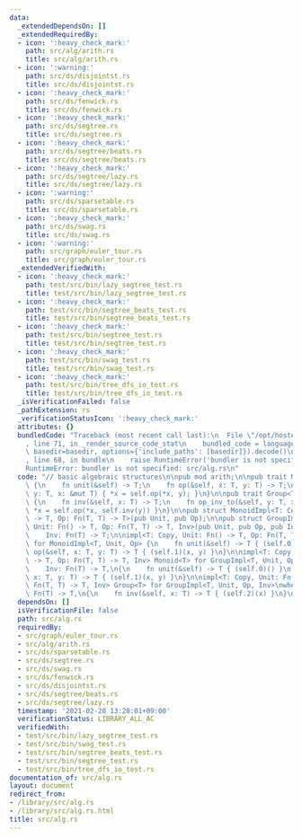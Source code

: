 ```yaml
---
data:
  _extendedDependsOn: []
  _extendedRequiredBy:
  - icon: ':heavy_check_mark:'
    path: src/alg/arith.rs
    title: src/alg/arith.rs
  - icon: ':warning:'
    path: src/ds/disjointst.rs
    title: src/ds/disjointst.rs
  - icon: ':heavy_check_mark:'
    path: src/ds/fenwick.rs
    title: src/ds/fenwick.rs
  - icon: ':heavy_check_mark:'
    path: src/ds/segtree.rs
    title: src/ds/segtree.rs
  - icon: ':heavy_check_mark:'
    path: src/ds/segtree/beats.rs
    title: src/ds/segtree/beats.rs
  - icon: ':heavy_check_mark:'
    path: src/ds/segtree/lazy.rs
    title: src/ds/segtree/lazy.rs
  - icon: ':warning:'
    path: src/ds/sparsetable.rs
    title: src/ds/sparsetable.rs
  - icon: ':heavy_check_mark:'
    path: src/ds/swag.rs
    title: src/ds/swag.rs
  - icon: ':warning:'
    path: src/graph/euler_tour.rs
    title: src/graph/euler_tour.rs
  _extendedVerifiedWith:
  - icon: ':heavy_check_mark:'
    path: test/src/bin/lazy_segtree_test.rs
    title: test/src/bin/lazy_segtree_test.rs
  - icon: ':heavy_check_mark:'
    path: test/src/bin/segtree_beats_test.rs
    title: test/src/bin/segtree_beats_test.rs
  - icon: ':heavy_check_mark:'
    path: test/src/bin/segtree_test.rs
    title: test/src/bin/segtree_test.rs
  - icon: ':heavy_check_mark:'
    path: test/src/bin/swag_test.rs
    title: test/src/bin/swag_test.rs
  - icon: ':heavy_check_mark:'
    path: test/src/bin/tree_dfs_io_test.rs
    title: test/src/bin/tree_dfs_io_test.rs
  _isVerificationFailed: false
  _pathExtension: rs
  _verificationStatusIcon: ':heavy_check_mark:'
  attributes: {}
  bundledCode: "Traceback (most recent call last):\n  File \"/opt/hostedtoolcache/Python/3.9.2/x64/lib/python3.9/site-packages/onlinejudge_verify/documentation/build.py\"\
    , line 71, in _render_source_code_stat\n    bundled_code = language.bundle(stat.path,\
    \ basedir=basedir, options={'include_paths': [basedir]}).decode()\n  File \"/opt/hostedtoolcache/Python/3.9.2/x64/lib/python3.9/site-packages/onlinejudge_verify/languages/user_defined.py\"\
    , line 68, in bundle\n    raise RuntimeError('bundler is not specified: {}'.format(path.as_posix()))\n\
    RuntimeError: bundler is not specified: src/alg.rs\n"
  code: "// basic algebraic structures\n\npub mod arith;\n\npub trait Monoid<T: Copy>\
    \ {\n    fn unit(&self) -> T;\n    fn op(&self, x: T, y: T) -> T;\n    fn op_to(&self,\
    \ y: T, x: &mut T) { *x = self.op(*x, y); }\n}\n\npub trait Group<T: Copy>: Monoid<T>\
    \ {\n    fn inv(&self, x: T) -> T;\n    fn op_inv_to(&self, y: T, x: &mut T) {\
    \ *x = self.op(*x, self.inv(y)) }\n}\n\npub struct MonoidImpl<T: Copy, Unit: Fn()\
    \ -> T, Op: Fn(T, T) -> T>(pub Unit, pub Op);\n\npub struct GroupImpl<T: Copy,\
    \ Unit: Fn() -> T, Op: Fn(T, T) -> T, Inv>(pub Unit, pub Op, pub Inv)\nwhere\n\
    \    Inv: Fn(T) -> T;\n\nimpl<T: Copy, Unit: Fn() -> T, Op: Fn(T, T) -> T> Monoid<T>\
    \ for MonoidImpl<T, Unit, Op> {\n    fn unit(&self) -> T { (self.0)() }\n    fn\
    \ op(&self, x: T, y: T) -> T { (self.1)(x, y) }\n}\n\nimpl<T: Copy, Unit: Fn()\
    \ -> T, Op: Fn(T, T) -> T, Inv> Monoid<T> for GroupImpl<T, Unit, Op, Inv>\nwhere\n\
    \    Inv: Fn(T) -> T,\n{\n    fn unit(&self) -> T { (self.0)() }\n    fn op(&self,\
    \ x: T, y: T) -> T { (self.1)(x, y) }\n}\n\nimpl<T: Copy, Unit: Fn() -> T, Op:\
    \ Fn(T, T) -> T, Inv> Group<T> for GroupImpl<T, Unit, Op, Inv>\nwhere\n    Inv:\
    \ Fn(T) -> T,\n{\n    fn inv(&self, x: T) -> T { (self.2)(x) }\n}\n"
  dependsOn: []
  isVerificationFile: false
  path: src/alg.rs
  requiredBy:
  - src/graph/euler_tour.rs
  - src/alg/arith.rs
  - src/ds/sparsetable.rs
  - src/ds/segtree.rs
  - src/ds/swag.rs
  - src/ds/fenwick.rs
  - src/ds/disjointst.rs
  - src/ds/segtree/beats.rs
  - src/ds/segtree/lazy.rs
  timestamp: '2021-02-20 13:28:01+09:00'
  verificationStatus: LIBRARY_ALL_AC
  verifiedWith:
  - test/src/bin/lazy_segtree_test.rs
  - test/src/bin/swag_test.rs
  - test/src/bin/segtree_beats_test.rs
  - test/src/bin/segtree_test.rs
  - test/src/bin/tree_dfs_io_test.rs
documentation_of: src/alg.rs
layout: document
redirect_from:
- /library/src/alg.rs
- /library/src/alg.rs.html
title: src/alg.rs
---
```

